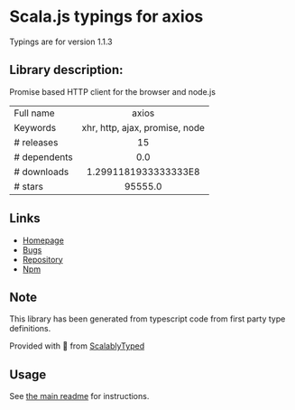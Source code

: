 
# Scala.js typings for axios

Typings are for version 1.1.3

## Library description:
Promise based HTTP client for the browser and node.js

|                    |                 |
| ------------------ | :-------------: |
| Full name          | axios |
| Keywords           | xhr, http, ajax, promise, node |
| # releases         | 15 |
| # dependents       | 0.0 |
| # downloads        | 1.2991181933333333E8 |
| # stars            | 95555.0 |

## Links
- [Homepage](https://axios-http.com)
- [Bugs](https://github.com/axios/axios/issues)
- [Repository](https://github.com/axios/axios)
- [Npm](https://www.npmjs.com/package/axios)
    


## Note
This library has been generated from typescript code from first party type definitions.

Provided with :purple_heart: from [ScalablyTyped](https://github.com/oyvindberg/ScalablyTyped)

## Usage
See [the main readme](../../readme.md) for instructions.


